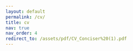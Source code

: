 ```yaml
---
layout: default
permalink: /cv/
title: cv
nav: true
nav_order: 4
redirect_to: /assets/pdf/CV_Conciser%20(1).pdf
---
```

